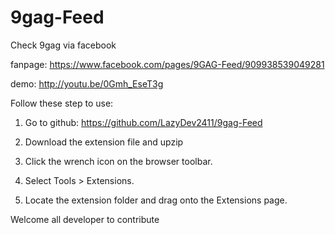 # 9gag-Feed
Check 9gag via facebook

fanpage: https://www.facebook.com/pages/9GAG-Feed/909938539049281

demo: http://youtu.be/0Gmh_EseT3g

Follow these step to use: 

1. Go to github: https://github.com/LazyDev2411/9gag-Feed

2. Download the extension file and upzip 

3. Click the wrench icon on the browser toolbar.

4. Select Tools > Extensions.

5. Locate the extension folder and drag onto the Extensions page.

Welcome all developer to contribute
